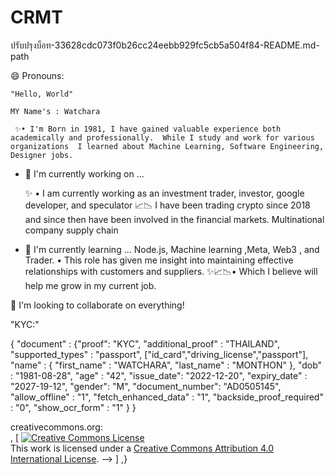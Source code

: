# CRMT
ปรับปรุงบ็อท-33628cdc073f0b26cc24eebb929fc5cb5a504f84-README.md-path




   
😄 Pronouns:

    "Hello, World" 

    MY Name's : Watchara 

     ✨• I'm Born in 1981, I have gained valuable experience both academically and professionally.  While I study and work for various organizations  I learned about Machine Learning, Software Engineering, Designer jobs.

 - 🔭 I'm currently working on ...

    ✨ • I am currently working as an investment trader, investor, google developer, and speculator 📈📉
 I have been trading crypto since 2018 and since then have been involved in the financial markets.  Multinational company supply chain
 
 - 🌱 I'm currently learning ... Node.js, Machine learning ,Meta, Web3 , and Trader. 
    • This role has given me insight into maintaining effective relationships with customers and suppliers. 
      ✨📈📉• Which I believe will help me grow in my current job. 

 💞️ I'm looking to collaborate on everything!  

 "KYC:"

{
   "document" : {"proof": "KYC",
         "additional_proof" : "THAILAND",
         "supported_types" : "passport", ["id_card","driving_license","passport"],
         "name" : { "first_name" : "WATCHARA",
"last_name"  : "MONTHON" },
         "dob" : "1981-08-28",
         "age" : "42",
         "issue_date": "2022-12-20", 
         "expiry_date" : "2027-19-12",
         "gender":  "M",
"document_number": "AD0505145", "allow_offline"        : "1", "fetch_enhanced_data"  : "1",  "backside_proof_required" : "0", "show_ocr_form" : "1" 
     }
} 
 


  creativecommons.org:   
 , [  <a rel="license" href="http://creativecommons.org/licenses/by/4.0/"><img alt="Creative Commons License" style="border-width:0" src="https://i.creativecommons.org/l/by/4.0/88x31.png" /></a><br />This work is licensed under a <a rel="license" href="http://creativecommons.org/licenses/by/4.0/">Creative Commons Attribution 4.0 International License</a>. 
 -->  ] ,}  



